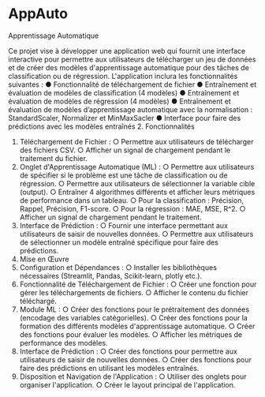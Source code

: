 # AppAuto
Apprentissage Automatique


Ce projet vise à développer une application web qui fournit une interface interactive pour 
permettre aux utilisateurs de télécharger un jeu de données et de créer des modèles 
d'apprentissage automatique pour des tâches de classification ou de régression. L'application 
inclura les fonctionnalités suivantes : 
● Fonctionnalité de téléchargement de fichier 
● Entraînement et évaluation de modèles de classification (4 modèles) 
● Entraînement et évaluation de modèles de régression (4 modèles) 
● Entraînement et évaluation de modèles d’apprentissage automatique avec la 
normalisation : StandardScaler, Normalizer et MinMaxSacler 
● Interface pour faire des prédictions avec les modèles entraînés 
2. Fonctionnalités 
1. Téléchargement de Fichier : 
○ Permettre aux utilisateurs de télécharger des fichiers CSV. 
○ Afficher un signal de chargement pendant le traitement du fichier. 
2. Onglet d'Apprentissage Automatique (ML) : 
○ Permettre aux utilisateurs de spécifier si le problème est une tâche de 
classification ou de régression. 
○ Permettre aux utilisateurs de sélectionner la variable cible (output). 
○ Entraîner 4 algorithmes différents et afficher leurs métriques de performance dans 
un tableau. 
○ Pour la classification : Précision, Rappel, Précision, F1-score. 
○ Pour la régression : MAE, MSE, R^2. 
○ Afficher un signal de chargement pendant le traitement. 
3. Interface de Prédiction : 
○ Fournir une interface permettant aux utilisateurs de saisir de nouvelles données. 
○ Permettre aux utilisateurs de sélectionner un modèle entraîné spécifique pour faire 
des prédictions. 
3. Mise en Œuvre 
1. Configuration et Dépendances : 
○ Installer les bibliothèques nécessaires (Streamlit, Pandas, Scikit-learn, plotly etc.). 
2. Fonctionnalité de Téléchargement de Fichier : 
○ Créer une fonction pour gérer les téléchargements de fichiers. 
○ Afficher le contenu du fichier téléchargé. 
3. Module ML : 
○ Créer des fonctions pour le prétraitement des données (encodage des variables 
catégorielles). 
○ Créer des fonctions pour la formation des différents modèles d'apprentissage 
automatique. 
○ Créer des fonctions pour évaluer les modèles. 
○ Afficher les métriques de performance des modèles. 
4. Interface de Prédiction : 
○ Créer des fonctions pour permettre aux utilisateurs de saisir de nouvelles données. 
○ Créer des fonctions pour faire des prédictions en utilisant les modèles entraînés. 
5. Disposition et Navigation de l'Application : 
○ Utiliser des onglets pour organiser l'application. 
○ Créer le layout principal de l'application. 